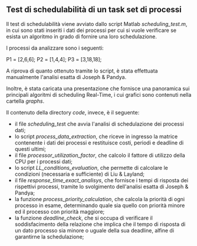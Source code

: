##  Test di schedulabilità di un task set di processi

Il test di schedulabilità viene avviato dallo script Matlab *scheduling_test.m*, in cui sono stati inseriti i dati dei processi per cui si vuole verificare se esista un algoritmo in grado di fornire una loro schedulazione.



I processi da analizzare sono i seguenti:

P1 = [2,6,6];
P2 = [1,4,4];
P3 = [3,18,18];

A riprova di quanto ottenuto tramite lo script, è stata effettuata manualmente l'analisi esatta di Joseph & Pandya.

Inoltre, è stata caricata una presentazione che fornisce una panoramica sui principali algoritmi di scheduling Real-Time, i cui grafici sono contenuti nella cartella *graphs*.



Il contenuto della directory *code*, invece, è il seguente:



- il file *scheduling_tes*t che avvia l'analisi di schedulazione dei processi dati;
- lo script *process_data_extraction*, che riceve in ingresso la matrice contenente i dati dei processi e restituisce costi, periodi e deadline di questi ultimi;
- il file *processor_utilization_factor*, che calcolo il fattore di utilizzo della CPU per i processi dati;
- lo script *LL_conditions_evaluation*, che permette di calcolare le condizioni (necessaria e sufficiente) di Liu & Layland;
- il file *response_time_exact_analisys*, che fornisce i tempi di risposta dei rispettivi processi, tramite lo svolgimento dell'analisi esatta di Joseph & Pandya;
- la funzione *process_priority_calculation*, che calcola la priorità di ogni processo in esame, determinando quale sia quello con priorità minore ed il processo con priorità maggiore;
-  la funzione *deadline_check*, che si occupa di verificare il soddisfacimento della relazione che implica che il tempo di risposta di un dato processo sia minore o uguale della sua deadline, alfine di garantirne la schedulazione;





